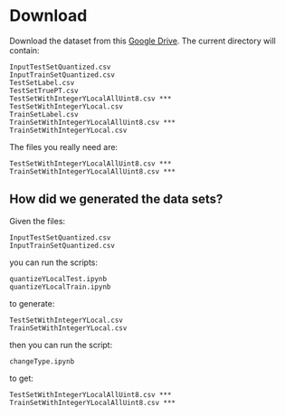 # Download

Download the dataset from this [Google Drive](https://drive.google.com/drive/folders/1M_jrAj960GzPO0OwDCvrQEJx_M_ThpGx?usp=share_link). The current directory will contain:

```
InputTestSetQuantized.csv
InputTrainSetQuantized.csv
TestSetLabel.csv
TestSetTruePT.csv
TestSetWithIntegerYLocalAllUint8.csv ***
TestSetWithIntegerYLocal.csv
TrainSetLabel.csv
TrainSetWithIntegerYLocalAllUint8.csv ***
TrainSetWithIntegerYLocal.csv
```

The files you really need are:
```
TestSetWithIntegerYLocalAllUint8.csv ***
TrainSetWithIntegerYLocalAllUint8.csv ***
```

## How did we generated the data sets?

Given the files:
```
InputTestSetQuantized.csv
InputTrainSetQuantized.csv
```
you can run the scripts:
```
quantizeYLocalTest.ipynb
quantizeYLocalTrain.ipynb
```
to generate:
```
TestSetWithIntegerYLocal.csv
TrainSetWithIntegerYLocal.csv
```
then you can run the script:
```
changeType.ipynb
```
to get:
```
TestSetWithIntegerYLocalAllUint8.csv ***
TrainSetWithIntegerYLocalAllUint8.csv ***
```
